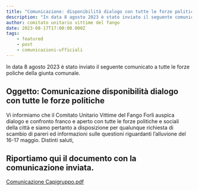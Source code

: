 ```yaml
---
title: "Comunicazione: disponibilità dialogo con tutte le forze politiche"
description: "In data 8 agosto 2023 è stato inviato il seguente comunicato a tutte le forze poliche della giunta comunale"
author: comitato unitario vittime del fango
date: 2023-08-17T17:00:00.000Z
tags: 
    - featured
    - post
    - comunicazioni-ufficiali
---
```


In data 8 agosto 2023 è stato inviato il seguente comunicato a tutte le forze poliche della giunta comunale.

## Oggetto: Comunicazione disponibilità dialogo con tutte le forze politiche
Vi informiamo che il Comitato Unitario Vittime del Fango Forlì auspica dialogo e confronto franco e aperto con tutte le forze politiche e sociali della città e siamo pertanto a disposizione per qualunque richiesta di scambio di pareri ed informazioni sulle questioni riguardanti l’alluvione del 16-17 maggio.
Distinti saluti,

## Riportiamo qui il documento con la comunicazione inviata.
[Comunicazione Capigruppo.pdf](/static/pdf/2023-08-08-Comunicazione-Capigruppo.pdf)